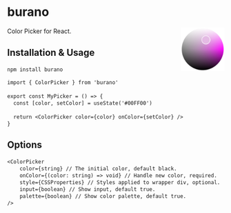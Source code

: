# burano

<img align="right" src="https://github.com/tobua/burano/raw/main/logo.png" width="20%" alt="burano Color Picker" />

Color Picker for React.

## Installation & Usage

```
npm install burano
```

```tsx
import { ColorPicker } from 'burano'

export const MyPicker = () => {
  const [color, setColor] = useState('#00FF00')

  return <ColorPicker color={color} onColor={setColor} />
}
```

## Options

```tsx
<ColorPicker
    color={string} // The initial color, default black.
    onColor={(color: string) => void} // Handle new color, required.
    style={CSSProperties} // Styles applied to wrapper div, optional.
    input={boolean} // Show input, default true.
    palette={boolean} // Show color palette, default true.
/>
```
